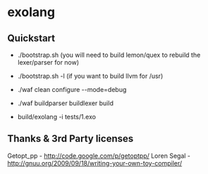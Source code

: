 exolang
=======

Quickstart
----------
- ./bootstrap.sh (you will need to build lemon/quex to rebuild the lexer/parser for now)
- ./bootstrap.sh -l (if you want to build llvm for /usr)

- ./waf clean configure --mode=debug
- ./waf buildparser buildlexer build

- build/exolang -i tests/1.exo

Thanks & 3rd Party licenses
---------------------------
Getopt_pp - http://code.google.com/p/getoptpp/
Loren Segal - http://gnuu.org/2009/09/18/writing-your-own-toy-compiler/